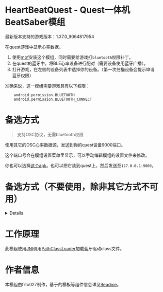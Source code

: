 # HeartBeatQuest - Quest一体机BeatSaber模组

最新版本支持的游戏版本：1.37.0_9064817954

在quest游戏中显示心率数据。

1. 使用[mbf](https://mbf.bsquest.xyz/)安装这个模组，同时需要给游戏打`bluetooth`权限补丁。
2. 在quest的蓝牙中，将BLE心率设备进行配对（需要设备使用蓝牙广播）。
3. 打开游戏，在左侧的设备列表中选择你的设备。（第一次扫描设备会提示申请蓝牙权限）

准确来说，这一模组需要游戏具有以下权限：


        android.permission.BLUETOOTH
        android.permission.BLUETOOTH_CONNECT

# 备选方式

> 支持OSC协议，无需bluetooth权限

使用其它的OSC心率数据源，发送到你的quest设备9000端口。

这个端口号会在模组设置菜单里显示，可以手动编辑模组的设置文件来修改。

你也可以选择[这个apk](https://github.com/frto027/HeartbeatLanServer/releases/latest)。也可以把它装到quest上，然后发送至`127.0.0.1:9000`。

# 备选方式（不要使用，除非其它方式不可用）
<details>
        
> 可以使用一个安卓app来读取心率数据

把[这个apk](https://github.com/frto027/HeartbeatLanServer/releases/latest)安装到你的quest设备或者同局域网的安卓设备上。

</details>

# 工作原理

此模组使用[JNI](https://docs.oracle.com/javase/8/docs/technotes/guides/jni/spec/jniTOC.html)调用[PathClassLoader](https://developer.android.com/reference/dalvik/system/PathClassLoader)加载蓝牙驱动class文件。

# 作者信息

本模组由frto027制作，基于的模板等组件信息详见[Readme](README.md)。
